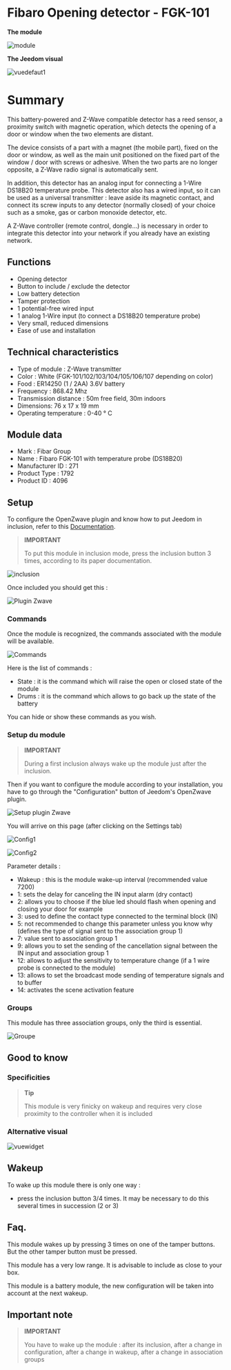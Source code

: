 # Fibaro Opening detector - FGK-101

**The module**

![module](images/fibaro.fgk101-DS18B20/module.jpg)

**The Jeedom visual**

![vuedefaut1](images/fibaro.fgk101-DS18B20/vuedefaut1.jpg)

# Summary

This battery-powered and Z-Wave compatible detector has a reed sensor, a proximity switch with magnetic operation, which detects the opening of a door or window when the two elements are distant.

The device consists of a part with a magnet (the mobile part), fixed on the door or window, as well as the main unit positioned on the fixed part of the window / door with screws or adhesive. When the two parts are no longer opposite, a Z-Wave radio signal is automatically sent.

In addition, this detector has an analog input for connecting a 1-Wire DS18B20 temperature probe. This detector also has a wired input, so it can be used as a universal transmitter : leave aside its magnetic contact, and connect its screw inputs to any detector (normally closed) of your choice such as a smoke, gas or carbon monoxide detector, etc.

A Z-Wave controller (remote control, dongle…) is necessary in order to integrate this detector into your network if you already have an existing network.

## Functions

-   Opening detector
-   Button to include / exclude the detector
-   Low battery detection
-   Tamper protection
-   1 potential-free wired input
-   1 analog 1-Wire input (to connect a DS18B20 temperature probe)
-   Very small, reduced dimensions
-   Ease of use and installation

## Technical characteristics

-   Type of module : Z-Wave transmitter
-   Color : White (FGK-101/102/103/104/105/106/107 depending on color)
-   Food : ER14250 (1 / 2AA) 3.6V battery
-   Frequency : 868.42 Mhz
-   Transmission distance : 50m free field, 30m indoors
-   Dimensions: 76 x 17 x 19 mm
-   Operating temperature : 0-40 ° C

## Module data

-   Mark : Fibar Group
-   Name : Fibaro FGK-101 with temperature probe (DS18B20)
-   Manufacturer ID : 271
-   Product Type : 1792
-   Product ID : 4096

## Setup

To configure the OpenZwave plugin and know how to put Jeedom in inclusion, refer to this [Documentation](https://doc.jeedom.com/en_US/plugins/automation%20protocol/openzwave/).

> **IMPORTANT**
>
> To put this module in inclusion mode, press the inclusion button 3 times, according to its paper documentation.

![inclusion](images/fibaro.fgk101-DS18B20/inclusion.jpg)

Once included you should get this :

![Plugin Zwave](images/fibaro.fgk101-DS18B20/information.jpg)

### Commands

Once the module is recognized, the commands associated with the module will be available.

![Commands](images/fibaro.fgk101-DS18B20/commandes.jpg)

Here is the list of commands :

-   State : it is the command which will raise the open or closed state of the module
-   Drums : it is the command which allows to go back up the state of the battery

You can hide or show these commands as you wish.

### Setup du module

> **IMPORTANT**
>
> During a first inclusion always wake up the module just after the inclusion.

Then if you want to configure the module according to your installation, you have to go through the "Configuration" button of Jeedom's OpenZwave plugin.

![Setup plugin Zwave](images/plugin/bouton_configuration.jpg)

You will arrive on this page (after clicking on the Settings tab)

![Config1](images/fibaro.fgk101-DS18B20/config1.jpg)

![Config2](images/fibaro.fgk101-DS18B20/config2.jpg)

Parameter details :

-   Wakeup : this is the module wake-up interval (recommended value 7200)
-   1: sets the delay for canceling the IN input alarm (dry contact)
-   2: allows you to choose if the blue led should flash when opening and closing your door for example
-   3: used to define the contact type connected to the terminal block (IN)
-   5: not recommended to change this parameter unless you know why (defines the type of signal sent to the association group 1)
-   7: value sent to association group 1
-   9: allows you to set the sending of the cancellation signal between the IN input and association group 1
-   12: allows to adjust the sensitivity to temperature change (if a 1 wire probe is connected to the module)
-   13: allows to set the broadcast mode sending of temperature signals and to buffer
-   14: activates the scene activation feature

### Groups

This module has three association groups, only the third is essential.

![Groupe](images/fibaro.fgk101-DS18B20/groupe.jpg)

## Good to know

### Specificities

> **Tip**
>
> This module is very finicky on wakeup and requires very close proximity to the controller when it is included

### Alternative visual

![vuewidget](images/fibaro.fgk101-DS18B20/vuewidget.jpg)

## Wakeup

To wake up this module there is only one way :

-   press the inclusion button 3/4 times. It may be necessary to do this several times in succession (2 or 3)

## Faq.

This module wakes up by pressing 3 times on one of the tamper buttons. But the other tamper button must be pressed.

This module has a very low range. It is advisable to include as close to your box.

This module is a battery module, the new configuration will be taken into account at the next wakeup.

## Important note

> **IMPORTANT**
>
> You have to wake up the module : after its inclusion, after a change in configuration, after a change in wakeup, after a change in association groups

